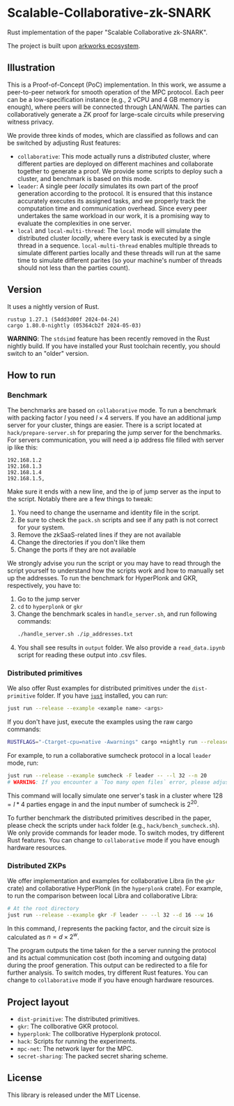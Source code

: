 # Scalable-Collaborative-zk-SNARK

Rust implementation of the paper "Scalable Collaborative zk-SNARK". 

The project is built upon [arkworks ecosystem](https://github.com/arkworks-rs).

## Illustration

This is a Proof-of-Concept (PoC) implementation. In this work, we assume a peer-to-peer network for smooth operation of the MPC protocol. Each peer can be a low-specification instance (e.g., 2 vCPU and 4 GB memory is enough), where peers will be connected through LAN/WAN. The parties can collaboratively generate a ZK proof for large-scale circuits while preserving witness privacy.

We provide three kinds of modes, which are classified as follows and can be switched by adjusting Rust features:

- `collaborative`: This mode actually runs a *distributed* cluster, where different parties are deployed on different machines and collaborate together to generate a proof. We provide some scripts to deploy such a cluster, and benchmark is based on this mode.
- `leader`: A single peer *locally* simulates its own part of the proof generation according to the protocol. It is ensured that this instance accurately executes its assigned tasks, and we properly track the computation time and communication overhead. Since every peer undertakes the same workload in our work, it is a promising way to evaluate the complexities in one server.
- `local` and `local-multi-thread`: The `local` mode will simulate the distributed cluster *locally*, where every task is executed by a single thread in a sequence. `local-multi-thread` enables multiple threads to simulate different parties locally and these threads will run at the same time to simulate different parites (so your machine's number of threads should not less than the parties count).

## Version

It uses a nightly version of Rust.

```
rustup 1.27.1 (54dd3d00f 2024-04-24)
cargo 1.80.0-nightly (05364cb2f 2024-05-03)
```

**WARNING**: The `stdsimd` feature has been recently removed in the Rust nightly build. If you have installed your Rust toolchain recently, you should switch to an "older" version.

## How to run

### Benchmark

The benchmarks are based on `collaborative` mode. To run a benchmark with packing factor $l$ you need $l\times 4$ servers. If you have an additional jump server for your cluster, things are easier. There is a script located at `hack/prepare-server.sh` for preparing the jump server for the benchmarks. For servers communication, you will need a ip address file filled with server ip like this:
```
192.168.1.2
192.168.1.3
192.168.1.4
192.168.1.5,

```
Make sure it ends with a new line, and the ip of jump server as the input to the script. Notably there are a few things to tweak:

1. You need to change the username and identity file in the script.
2. Be sure to check the `pack.sh` scripts and see if any path is not correct for your system. 
3. Remove the zkSaaS-related lines if they are not available
4. Change the directories if you don't like them
5. Change the ports if they are not available

We strongly advise you run the script or you may have to read through the script yourself to understand how the scripts work and how to manually set up the addresses. To run the benchmark for HyperPlonk and GKR, respectively, you have to:

1. Go to the jump server
2. `cd` to `hyperplonk` or  `gkr`
3. Change the benchmark scales in `handle_server.sh`, and run following commands:
    ```bash
    ./handle_server.sh ./ip_addresses.txt
    ```
4. You shall see results in `output` folder. We also provide a `read_data.ipynb` script for reading these output into .csv files.

### Distributed primitives

We also offer Rust examples for distributed primitives under the `dist-primitive` folder. If you have [`just`](https://github.com/casey/just) installed, you can run:

```bash
just run --release --example <example name> <args>
```

If you don't have just, execute the examples using the raw cargo commands:

```bash
RUSTFLAGS="-Ctarget-cpu=native -Awarnings" cargo +nightly run --release --example <example name> <args>
```

For example, to run a collaborative sumcheck protocol in a local `leader` mode, run:

```bash
just run --release --example sumcheck -F leader -- --l 32 --n 20
# WARNING: If you encounter a `Too many open files` error, please adjust your environment setting with `ulimit -HSn 65536` 
```

This command will locally simulate one server's task in a cluster where $128=l*4$ parties engage in and the input number of sumcheck is $2^{20}$. 

To further benchmark the distributed primitives described in the paper, please check the scripts under `hack` folder (e.g., `hack/bench_sumcheck.sh`). We only provide commands for leader mode. To switch modes, try different Rust features. You can change to `collaborative` mode if you have enough hardware resources.

### Distributed ZKPs

We offer implementation and examples for collaborative Libra (in the `gkr` crate) and collaborative HyperPlonk (in the `hyperplonk` crate). For example, to run the comparison between local Libra and collaborative Libra:

```bash
# At the root directory
just run --release --example gkr -F leader -- --l 32 --d 16 --w 16
```

In this command, $l$ represents the packing factor, and the circuit size is calculated as $n = d \times 2^{w}$.

The program outputs the time taken for the a server running the protocol and its actual communication cost (both incoming and outgoing data) during the proof generation. This output can be redirected to a file for further analysis. To switch modes, try different Rust features. You can change to `collaborative` mode if you have enough hardware resources.

## Project layout

- `dist-primitive`: The distributed primitives.
- `gkr`: The collborative GKR protocol. 
- `hyperplonk`: The collborative Hyperplonk protocol. 
- `hack`: Scripts for running the experiments.
- `mpc-net`: The network layer for the MPC.
- `secret-sharing`: The packed secret sharing scheme.

## License

This library is released under the MIT License.
